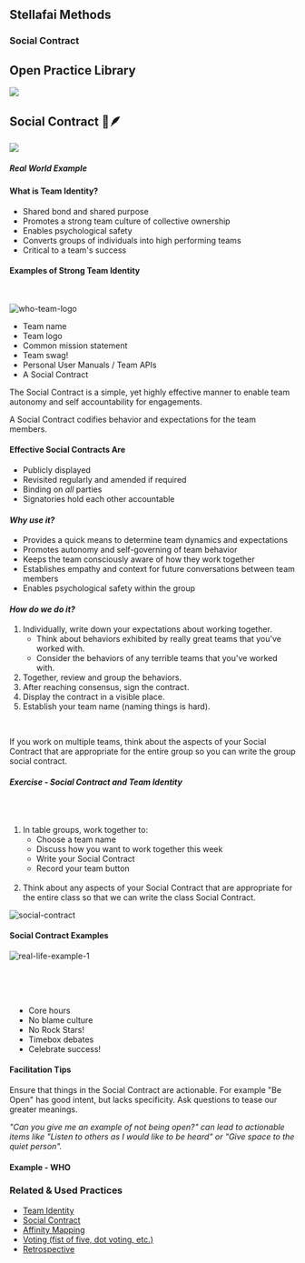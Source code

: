<!-- .slide: data-background-image="images/title-slide-background.png" -->
## Stellafai Methods <!-- {.element: class="course-title"} -->
### Social Contract <!-- {.element: class="title-color"} -->





<!-- .slide: data-background-size="stretch" data-background-image="images/opl-logo.png", class="white-style" -->
<div class="r-stack">
<div class="fragment fade-out " data-fragment-index="0" >
  <h2>Open Practice Library</h2>
  <img src="images/opl-complete.png">
</div>
<div class="fragment fade-in-then-out" data-fragment-index="0" >
  <h2>Social Contract 📜🪶</h2>
  <a target="_blank" href="https://openpracticelibrary.com/practice/social-contract/">
  <img src="images/opl-foundation.png">
  </a>
</div>
</div>



##### Real World Example <!-- .element: class="title-bottom-left" -->
<!-- .slide: data-background-size="contain" data-background-image="images/social-contracts/example-1.png", class="white-style" -->



#### What is Team Identity?
* Shared bond and shared purpose
* Promotes a strong team culture of collective ownership
* Enables psychological safety
* Converts groups of individuals into high performing teams
* Critical to a team's success



#### Examples of Strong Team Identity
</br>

![who-team-logo](images/social-contracts/who-team-logo.png) <!-- {.element: class="inline-image" style="float:right; transform: rotate(-50deg);"} -->
* Team name
* Team logo 
* Common mission statement
* Team swag!
* Personal User Manuals / Team APIs
* A Social Contract



The Social Contract is a simple, yet highly effective manner to enable team autonomy and self accountability for engagements.<!--{.element: style="font-size: ; font-weight: 400!important;"} -->

A Social Contract codifies behavior and expectations for the team members.<!--{.element: style="font-size: ; font-weight: 400!important;"} -->



#### Effective Social Contracts Are
- Publicly displayed
- Revisited regularly and amended if required
- Binding on *all* parties
- Signatories hold each other accountable



#### _Why use it?_
* Provides a quick means to determine team dynamics and expectations
* Promotes autonomy and self-governing of team behavior
* Keeps the team consciously aware of how they work together
* Establishes empathy and context for future conversations between team members
* Enables psychological safety within the group



#### _How do we do it?_
1) Individually, write down your expectations about working together.
    * Think about behaviors exhibited by really great teams that you've worked with.
    * Consider the behaviors of any terrible teams that you've worked with.
3) Together, review and group the behaviors.
5) After reaching consensus, sign the contract.
6) Display the contract in a visible place.
7) Establish your team name (naming things is hard).
<br/>

If you work on multiple teams, think about the aspects of your Social Contract that are appropriate for the entire group so you can write the group social contract.<!--{.element: style="font-size: medium; font-weight: 600!important;"} -->



#### _Exercise - Social Contract and Team Identity_

<div class="container">
<div class="col" data-markdown>
</br></br>

1. In table groups, work together to:
    - Choose a team name
    - Discuss how you want to work together this week
    - Write your Social Contract
    - Record your team button
</br></br>
2. Think about any aspects of your Social Contract that are appropriate for the entire class so that we can write the class Social Contract.

</div>
<div class="col" data-markdown>

![social-contract](images/social-contracts/empty-social-contract.png) <!-- {.element: class="image-no-shadow" style="max-height: 470px!important;"}  -->

</div>
</div>



#### Social Contract Examples
![real-life-example-1](images/social-contracts/real-life-example-1.png)<!-- {.element: class="" style="border:none; box-shadow:none; max-width:45%; float:left;" } -->
</div>
<div class="col" style="padding-left: 10px" data-markdown>
</br></br></br>

* Core hours
* No blame culture
* No Rock Stars!
* Timebox debates
* Celebrate success!

</div>
</div>



#### Facilitation Tips
Ensure that things in the Social Contract are actionable. For example  "Be Open" has good intent, but lacks specificity. Ask questions to tease our greater meanings.
</br>

_"Can you give me an example of not being open?" can lead to actionable items like "Listen to others as I would like to be heard" or "Give space to the quiet person"._ <!--{.element: style="font-size: ; font-weight: 300!important;"} -->



#### Example - WHO <!-- .element: class="title-bottom-left" -->
<!-- .slide: data-background-image="images/social-contracts/real-life-example-2.png", data-background-size="contain", class="white-style" -->



<!-- .slide: data-background-image="images/related-practices-stellafai.png", class="black-style"  data-background-opacity="0.3" -->
### Related & Used Practices
* [Team Identity](https://openpracticelibrary.com/practice/team-identity/)
* [Social Contract](https://openpracticelibrary.com/practice/social-contract/)
* [Affinity Mapping](https://openpracticelibrary.com/practice/affinity-mapping/)
* [Voting (fist of five, dot voting, etc.)](https://openpracticelibrary.com/practice/confidence-voting/)
* [Retrospective](https://openpracticelibrary.com/practice/retrospectives/)
